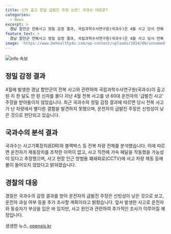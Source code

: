 ```yaml
---
title: 신차 출고 한달 급발진 주장 논란! 국과수 대응은?
categories:
  - News
excerpt: >
  경남 함안군 전복사고 정밀 감정 결과, 국립과학수사연구원(국과수)은 4월 사고 당시 전복 차량에서 결함을 발견하지 못했다고 밝혔다. 운전자의 급발진 주장에 대해 신빙성을 낮게 평가하고 추가 조사를 진행할 예정이다. 사고 당시 운전자는 제동장치를 조작한 흔적이 없었으며, 사고 직전 가속 페달을 작동했을 가능성이 있다는 분석결과도 나왔다. 사고로 운전자와 손녀가 다쳤으며, 인근 차량도 파손됐다.
feature_text: >
  경남 함안군 전복사고 정밀 감정 결과, 국립과학수사연구원(국과수)은 4월 사고 당시 전복 차량에서 결함을 발견하지 못했다고 밝혔다. 운전자의 급발진 주장에 대해 신빙성을 낮게 평가하고 추가 조사를 진행할 예정이다. 사고 당시 운전자는 제동장치를 조작한 흔적이 없었으며, 사고 직전 가속 페달을 작동했을 가능성이 있다는 분석결과도 나왔다. 사고로 운전자와 손녀가 다쳤으며, 인근 차량도 파손됐다.
image: 'https://www.behealthy4u.com/wp-content/uploads/2024/06/unnamed-file.png'
---
```


<p><img src="https://www.behealthy4u.com/wp-content/uploads/2024/06/unnamed-file.png" alt="info 속보" /></p>

<h2 data-ke-size="size26">정밀 감정 결과</h2>

<p data-ke-size="size16">4월에 발생한 경남 함안군의 전복 사고와 관련하여 국립과학수사연구원(국과수)이 출고된 지 한 달도 안 된 신차를 몰다 지난 4월 전복 사고를 낸 60대 운전자의 '급발진 사고' 주장을 받아들이지 않았습니다. 최근 국과수의 정밀 감정 결과에 따르면 당시 전복 사고가 난 차량에서 별다른 결함을 발견하지 못했으며, 운전자의 급발진 주장은 신빙성이 낮은 것으로 판단되고 있습니다.</p>

<h2 data-ke-size="size26">국과수의 분석 결과</h2>

<p data-ke-size="size16">국과수는 사고기록장치(EDR)와 블랙박스 등 전복 차량 전체를 분석했습니다. 이에 따르면 운전자가 제동장치를 조작한 이력이 없고, 사고 직전에 가속 페달을 작동했을 가능성이 있다고 추정했으며, 사고 현장 인근 방범용 폐쇄회로(CCTV)에 사고 차량 제동 등에 불이 들어오지 않았다고 밝혀졌습니다.</p>

<h2 data-ke-size="size26">경찰의 대응</h2>

<p data-ke-size="size16">경찰은 국과수의 감정 결과를 받아 운전자의 급발진 주장은 신빙성이 낮은 것으로 보고, 운전자 과실 여부 등을 추가 조사할 계획이라고 밝혔습니다. 앞서 발생한 사고로 운전자와 동승자가 부상을 입은 바 있지만, 사고 원인과 관련하여 추가적인 조사가 이루어질 예정입니다.</p>
생생한 뉴스, <a href="https://opensis.kr" rel="dofollow">opensis.kr</a>


